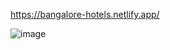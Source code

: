 https://bangalore-hotels.netlify.app/


![image](https://user-images.githubusercontent.com/32561508/130481944-9a64468b-21e2-4d26-b7ed-7383fa460c21.png)

